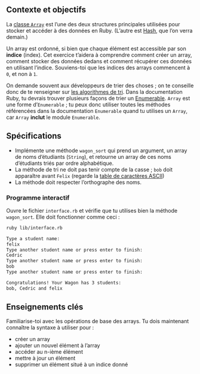 ## Contexte et objectifs

La [classe `Array`](https://ruby-doc.org/core-2.7.5/Array.html) est l’une des deux structures principales utilisées pour stocker et accéder à des données en Ruby. (L’autre est [Hash](https://ruby-doc.org/core-2.7.5/Hash.html), que l’on verra demain.)

Un array est ordonné, si bien que chaque élément est accessible par son **indice** (index). Cet exercice t’aidera
à comprendre comment créer un array, comment stocker des données dedans et comment récupérer ces données en utilisant l’indice.
Souviens-toi que les indices des arrays commencent à `0`, et non à `1`.

On demande souvent aux développeurs de trier des choses ; on te conseille donc de te renseigner sur [les algorithmes de tri](https://fr.wikipedia.org/wiki/Algorithme\_de\_tri). Dans la documentation Ruby, tu devrais trouver plusieurs façons de trier un [Enumerable](http://ruby-doc.org/core-2.5.3/Enumerable.html). `Array` est une forme d’`Enumerable` ; tu peux donc utiliser toutes les méthodes référencées dans la documentation `Enumerable` quand tu utilises un `Array`, car `Array` **inclut** le module `Enumerable`.

## Spécifications

- Implémente une méthode `wagon_sort` qui prend un argument, un array de noms d’étudiants (`String`), et retourne un array de ces noms d’étudiants triés par ordre alphabétique.
- La méthode de tri ne doit pas tenir compte de la casse ; `bob` doit apparaître avant `Felix` (regarde la [table de caractères ASCII](http://www.asciitable.com/))
- La méthode doit respecter l’orthographe des noms.

### Programme interactif

Ouvre le fichier `interface.rb` et vérifie que tu utilises bien la méthode `wagon_sort`. Elle doit fonctionner comme ceci :

```bash
ruby lib/interface.rb

Type a student name:
felix
Type another student name or press enter to finish:
Cedric
Type another student name or press enter to finish:
bob
Type another student name or press enter to finish:

Congratulations! Your Wagon has 3 students:
bob, Cedric and felix
```

## Enseignements clés

Familiarise-toi avec les opérations de base des arrays. Tu dois maintenant connaître la syntaxe à utiliser pour :

- créer un array
- ajouter un nouvel élément à l’array
- accéder au n-ième élément
- mettre à jour un élément
- supprimer un élément situé à un indice donné
